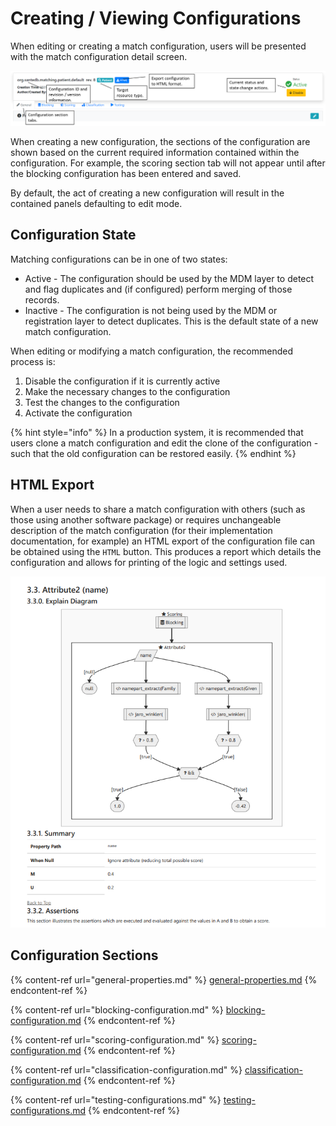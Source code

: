 # Creating / Viewing Configurations

When editing or creating a match configuration, users will be presented with the match configuration detail screen.

![](<../../../.gitbook/assets/image (430) (1).png>)

When creating a new configuration, the sections of the configuration are shown based on the current required information contained within the configuration. For example, the scoring section tab will not appear until after the blocking configuration has been entered and saved.

By default, the act of creating a new configuration will result in the contained panels defaulting to edit mode.

## Configuration State

Matching configurations can be in one of two states:

* Active - The configuration should be used by the MDM layer to detect and flag duplicates and (if configured) perform merging of those records.
* Inactive - The configuration is not being used by the MDM or registration layer to detect duplicates. This is the default state of a new match configuration.

When editing or modifying a match configuration, the recommended process is:

1. Disable the configuration if it is currently active
2. Make the necessary changes to the configuration
3. Test the changes to the configuration
4. Activate the configuration

{% hint style="info" %}
In a production system, it is recommended that users clone a match configuration and edit the clone of the configuration - such that the old configuration can be restored easily.
{% endhint %}

## HTML Export

When a user needs to share a match configuration with others (such as those using another software package) or requires unchangeable description of the match configuration (for their implementation documentation, for example) an HTML export of the configuration file can be obtained using the `HTML` button. This produces a report which details the configuration and allows for printing of the logic and settings used.

![](<../../../.gitbook/assets/image (445) (1).png>)

## Configuration Sections

{% content-ref url="general-properties.md" %}
[general-properties.md](general-properties.md)
{% endcontent-ref %}

{% content-ref url="blocking-configuration.md" %}
[blocking-configuration.md](blocking-configuration.md)
{% endcontent-ref %}

{% content-ref url="scoring-configuration.md" %}
[scoring-configuration.md](scoring-configuration.md)
{% endcontent-ref %}

{% content-ref url="classification-configuration.md" %}
[classification-configuration.md](classification-configuration.md)
{% endcontent-ref %}

{% content-ref url="testing-configurations.md" %}
[testing-configurations.md](testing-configurations.md)
{% endcontent-ref %}
